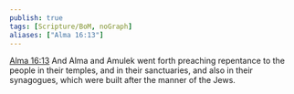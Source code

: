 ```yaml
---
publish: true
tags: [Scripture/BoM, noGraph]
aliases: ["Alma 16:13"]
---
```

[Alma 16:13](https://churchofjesuschrist.org/study/scriptures/bofm/alma/16?lang=eng&id=p13#p13) And Alma and Amulek went forth preaching repentance to the people in their temples, and in their sanctuaries, and also in their synagogues, which were built after the manner of the Jews.
